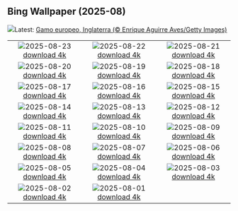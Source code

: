 ## Bing Wallpaper (2025-08)
![](https://www.bing.com/th?id=OHR.CervusDama_ES-ES8412556845_UHD.jpg&w=1000)Latest: [Gamo europeo, Inglaterra (© Enrique Aguirre Aves/Getty Images)](https://www.bing.com/th?id=OHR.CervusDama_ES-ES8412556845_UHD.jpg)

|      |      |      |
| :----: | :----: | :----: |
|![](https://www.bing.com/th?id=OHR.SaintBarbaras_ES-ES8198258908_UHD.jpg&pid=hp&w=384&h=216&rs=1&c=4)2025-08-23 [download 4k](https://www.bing.com/th?id=OHR.SaintBarbaras_ES-ES8198258908_UHD.jpg)|![](https://www.bing.com/th?id=OHR.PalouseWA_ES-ES8103118141_UHD.jpg&pid=hp&w=384&h=216&rs=1&c=4)2025-08-22 [download 4k](https://www.bing.com/th?id=OHR.PalouseWA_ES-ES8103118141_UHD.jpg)|![](https://www.bing.com/th?id=OHR.WheatearBird_ES-ES5268602791_UHD.jpg&pid=hp&w=384&h=216&rs=1&c=4)2025-08-21 [download 4k](https://www.bing.com/th?id=OHR.WheatearBird_ES-ES5268602791_UHD.jpg)|
|![](https://www.bing.com/th?id=OHR.CitadelBonifacio_ES-ES5188387736_UHD.jpg&pid=hp&w=384&h=216&rs=1&c=4)2025-08-20 [download 4k](https://www.bing.com/th?id=OHR.CitadelBonifacio_ES-ES5188387736_UHD.jpg)|![](https://www.bing.com/th?id=OHR.GipuzcoaSummer_ES-ES6183424688_UHD.jpg&pid=hp&w=384&h=216&rs=1&c=4)2025-08-19 [download 4k](https://www.bing.com/th?id=OHR.GipuzcoaSummer_ES-ES6183424688_UHD.jpg)|![](https://www.bing.com/th?id=OHR.AvalancheLake_ES-ES4962588895_UHD.jpg&pid=hp&w=384&h=216&rs=1&c=4)2025-08-18 [download 4k](https://www.bing.com/th?id=OHR.AvalancheLake_ES-ES4962588895_UHD.jpg)|
|![](https://www.bing.com/th?id=OHR.LyngvigLighthouse_ES-ES4833286329_UHD.jpg&pid=hp&w=384&h=216&rs=1&c=4)2025-08-17 [download 4k](https://www.bing.com/th?id=OHR.LyngvigLighthouse_ES-ES4833286329_UHD.jpg)|![](https://www.bing.com/th?id=OHR.ColorfulBeehives_ES-ES4737812847_UHD.jpg&pid=hp&w=384&h=216&rs=1&c=4)2025-08-16 [download 4k](https://www.bing.com/th?id=OHR.ColorfulBeehives_ES-ES4737812847_UHD.jpg)|![](https://www.bing.com/th?id=OHR.SpottedEagleRay_ES-ES4665305758_UHD.jpg&pid=hp&w=384&h=216&rs=1&c=4)2025-08-15 [download 4k](https://www.bing.com/th?id=OHR.SpottedEagleRay_ES-ES4665305758_UHD.jpg)|
|![](https://www.bing.com/th?id=OHR.PizNairPeak_ES-ES4449735655_UHD.jpg&pid=hp&w=384&h=216&rs=1&c=4)2025-08-14 [download 4k](https://www.bing.com/th?id=OHR.PizNairPeak_ES-ES4449735655_UHD.jpg)|![](https://www.bing.com/th?id=OHR.MaoriRock_ES-ES4316358547_UHD.jpg&pid=hp&w=384&h=216&rs=1&c=4)2025-08-13 [download 4k](https://www.bing.com/th?id=OHR.MaoriRock_ES-ES4316358547_UHD.jpg)|![](https://www.bing.com/th?id=OHR.KenyaElephants_ES-ES4146810031_UHD.jpg&pid=hp&w=384&h=216&rs=1&c=4)2025-08-12 [download 4k](https://www.bing.com/th?id=OHR.KenyaElephants_ES-ES4146810031_UHD.jpg)|
|![](https://www.bing.com/th?id=OHR.SantaMaddalena_ES-ES3834895860_UHD.jpg&pid=hp&w=384&h=216&rs=1&c=4)2025-08-11 [download 4k](https://www.bing.com/th?id=OHR.SantaMaddalena_ES-ES3834895860_UHD.jpg)|![](https://www.bing.com/th?id=OHR.LionessKenya_ES-ES3481015675_UHD.jpg&pid=hp&w=384&h=216&rs=1&c=4)2025-08-10 [download 4k](https://www.bing.com/th?id=OHR.LionessKenya_ES-ES3481015675_UHD.jpg)|![](https://www.bing.com/th?id=OHR.SanSebastianBigWeek_ES-ES3382774844_UHD.jpg&pid=hp&w=384&h=216&rs=1&c=4)2025-08-09 [download 4k](https://www.bing.com/th?id=OHR.SanSebastianBigWeek_ES-ES3382774844_UHD.jpg)|
|![](https://www.bing.com/th?id=OHR.IguazuArgentina_ES-ES1410228495_UHD.jpg&pid=hp&w=384&h=216&rs=1&c=4)2025-08-08 [download 4k](https://www.bing.com/th?id=OHR.IguazuArgentina_ES-ES1410228495_UHD.jpg)|![](https://www.bing.com/th?id=OHR.GasparillaLight_ES-ES4564834622_UHD.jpg&pid=hp&w=384&h=216&rs=1&c=4)2025-08-07 [download 4k](https://www.bing.com/th?id=OHR.GasparillaLight_ES-ES4564834622_UHD.jpg)|![](https://www.bing.com/th?id=OHR.BabyLemur_ES-ES4465039868_UHD.jpg&pid=hp&w=384&h=216&rs=1&c=4)2025-08-06 [download 4k](https://www.bing.com/th?id=OHR.BabyLemur_ES-ES4465039868_UHD.jpg)|
|![](https://www.bing.com/th?id=OHR.CaliforniaTidepool_ES-ES4288360628_UHD.jpg&pid=hp&w=384&h=216&rs=1&c=4)2025-08-05 [download 4k](https://www.bing.com/th?id=OHR.CaliforniaTidepool_ES-ES4288360628_UHD.jpg)|![](https://www.bing.com/th?id=OHR.LaplandOwl_ES-ES4200843569_UHD.jpg&pid=hp&w=384&h=216&rs=1&c=4)2025-08-04 [download 4k](https://www.bing.com/th?id=OHR.LaplandOwl_ES-ES4200843569_UHD.jpg)|![](https://www.bing.com/th?id=OHR.HappySunflower_ES-ES4115334134_UHD.jpg&pid=hp&w=384&h=216&rs=1&c=4)2025-08-03 [download 4k](https://www.bing.com/th?id=OHR.HappySunflower_ES-ES4115334134_UHD.jpg)|
|![](https://www.bing.com/th?id=OHR.MallorcaSumerYacht_ES-ES6937239924_UHD.jpg&pid=hp&w=384&h=216&rs=1&c=4)2025-08-02 [download 4k](https://www.bing.com/th?id=OHR.MallorcaSumerYacht_ES-ES6937239924_UHD.jpg)|![](https://www.bing.com/th?id=OHR.EdinburghFringe_ES-ES3946944974_UHD.jpg&pid=hp&w=384&h=216&rs=1&c=4)2025-08-01 [download 4k](https://www.bing.com/th?id=OHR.EdinburghFringe_ES-ES3946944974_UHD.jpg)|